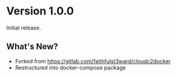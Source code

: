 # Version 1.0.0

Initial release.

## What's New?
* Forked from https://gitlab.com/faithfulst3ward/cloudc2docker
* Restructured into docker-compose package